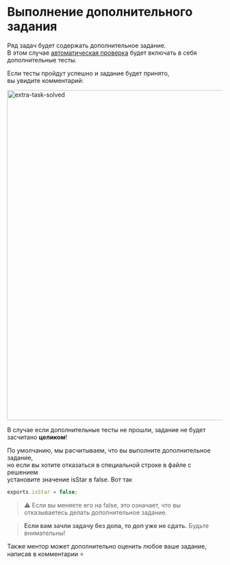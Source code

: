 # Выполнение дополнительного задания

Ряд задач будет содержать дополнительное задание.  
В этом случае [автоматическая проверка](test.md) будет включать в себя дополнительные тесты.

Если тесты пройдут успешно и задание будет принято,  
вы увидите комментарий:

<img width="771" alt="extra-task-solved" src="https://user-images.githubusercontent.com/25838762/67101931-09bd2280-f1dc-11e9-89c5-2fb73c5de287.png">

В случае если дополнительные тесты не прошли,
задание не будет засчитано __целиком__!

По умолчанию, мы расчитываем, что вы выполните дополнительное задание,  
но если вы хотите отказаться в специальной строке в файле с решением  
установите значение isStar в false. Вот так

```js
exports.isStar = false;
```

> :warning: Если вы меняете его на false, это означает, что вы отказываетесь делать дополнительное задание. 
 
> **Если вам зачли задачу без допа, то доп уже не сдать.** Будьте внимательны!

Также ментор может дополнительно оценить любое ваше задание, написав
в комментарии :star:
